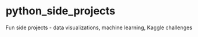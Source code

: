 # python_side_projects
Fun side projects - data visualizations, machine learning, Kaggle challenges
